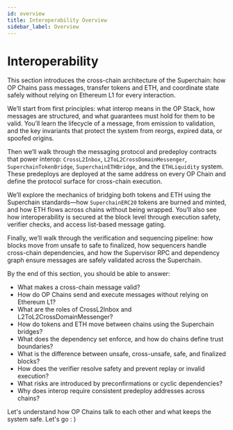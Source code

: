 ```yaml
---
id: overview
title: Interoperability Overview
sidebar_label: Overview
---
```


# Interoperability 

This section introduces the cross-chain architecture of the Superchain: how OP Chains pass messages, transfer tokens and ETH, and coordinate state safely without relying on Ethereum L1 for every interaction.

We’ll start from first principles: what interop means in the OP Stack, how messages are structured, and what guarantees must hold for them to be valid. You’ll learn the lifecycle of a message, from emission to validation, and the key invariants that protect the system from reorgs, expired data, or spoofed origins.

Then we’ll walk through the messaging protocol and predeploy contracts that power interop: `CrossL2Inbox`, `L2ToL2CrossDomainMessenger`, `SuperchainTokenBridge`, `SuperchainETHBridge`, and the `ETHLiquidity` system. These predeploys are deployed at the same address on every OP Chain and define the protocol surface for cross-chain execution.

We’ll explore the mechanics of bridging both tokens and ETH using the Superchain standards—how `SuperchainERC20` tokens are burned and minted, and how ETH flows across chains without being wrapped. You’ll also see how interoperability is secured at the block level through execution safety, verifier checks, and access list-based message gating.

Finally, we’ll walk through the verification and sequencing pipeline: how blocks move from unsafe to safe to finalized, how sequencers handle cross-chain dependencies, and how the Supervisor RPC and dependency graph ensure messages are safely validated across the Superchain.

By the end of this section, you should be able to answer:
- What makes a cross-chain message valid?
- How do OP Chains send and execute messages without relying on Ethereum L1?
- What are the roles of CrossL2Inbox and L2ToL2CrossDomainMessenger?
- How do tokens and ETH move between chains using the Superchain bridges?
- What does the dependency set enforce, and how do chains define trust boundaries?
- What is the difference between unsafe, cross-unsafe, safe, and finalized blocks?
- How does the verifier resolve safety and prevent replay or invalid execution?
- What risks are introduced by preconfirmations or cyclic dependencies?
- Why does interop require consistent predeploy addresses across chains?

Let's understand how OP Chains talk to each other and what keeps the system safe. Let's go : )